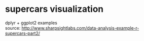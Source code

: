 # supercars visualization
dplyr + ggplot2 examples  
source: http://www.sharpsightlabs.com/data-analysis-example-r-supercars-part2/
